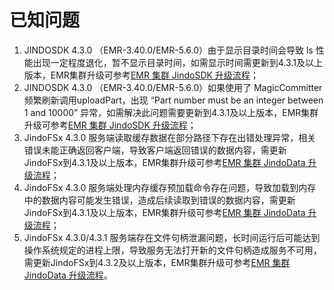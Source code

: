 # 已知问题

1. JINDOSDK 4.3.0 （EMR-3.40.0/EMR-5.6.0）由于显示目录时间会导致 ls 性能出现一定程度退化，暂不显示目录时间，如需显示时间需更新到4.3.1及以上版本，EMR集群升级可参考[EMR 集群 JindoSDK 升级流程](emr_upgrade.md)；
2. JINDOSDK 4.3.0 （EMR-3.40.0/EMR-5.6.0）如果使用了 MagicCommitter 频繁刷新调用uploadPart，出现 “Part number must be an integer between 1 and 10000” 异常，如需解决此问题需要更新到4.3.1及以上版本，EMR集群升级可参考[EMR 集群 JindoSDK 升级流程](emr_upgrade.md)；
3. JindoFSx 4.3.0 服务端读取缓存数据在部分路径下存在出错处理异常，相关错误未能正确返回客户端，导致客户端返回错误的数据内容，需更新JindoFSx到4.3.1及以上版本，EMR集群升级可参考[EMR 集群 JindoData 升级流程](emr_upgrade_jindodata.md)；
4. JindoFSx 4.3.0 服务端处理内存缓存预加载命令存在问题，导致加载到内存中的数据内容可能发生错误，造成后续读取到错误的数据内容，需更新JindoFSx到4.3.1及以上版本，EMR集群升级可参考[EMR 集群 JindoData 升级流程](emr_upgrade_jindodata.md)；
5. JindoFSx 4.3.0/4.3.1 服务端存在文件句柄泄漏问题，长时间运行后可能达到操作系统规定的进程上限，导致服务无法打开新的文件句柄造成服务不可用，需更新JindoFSx到4.3.2及以上版本，EMR集群升级可参考[EMR 集群 JindoData 升级流程](emr_upgrade_jindodata.md)。
